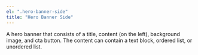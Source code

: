 ```yaml
---
el: ".hero-banner-side"
title: "Hero Banner Side"
---
```

A hero banner that consists of a title, content (on the left), background image, and cta button. The content can contain a text block, ordered list, or unordered list.
